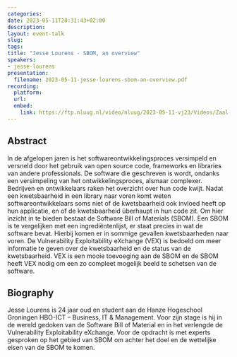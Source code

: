 ```yaml
---
categories:
date: 2023-05-11T20:31:43+02:00
description:
layout: event-talk
slug:
tags:
title: "Jesse Lourens - SBOM, an overview"
speakers:
- jesse-lourens
presentation:
  filename: 2023-05-11-jesse-lourens-sbom-an-overview.pdf
recording:
  platform:
  url:
  embed:
    link: https://ftp.nluug.nl/video/nluug/2023-05-11-vj23/Videos/Zaal-1/04_Jesse_Lourens_-_SBOM__an_overview.webm
---
```


## Abstract

In de afgelopen jaren is het softwareontwikkelingsproces versimpeld en versneld door het gebruik van open source code, frameworks en libraries van andere professionals. De software die geschreven is wordt, ondanks een versimpeling van het ontwikkelingsproces, alsmaar complexer. Bedrijven en ontwikkelaars raken het overzicht over hun code kwijt. Nadat een kwetsbaarheid in een library naar voren komt weten softwareontwikkelaars soms niet of de kwetsbaarheid ook invloed heeft op hun applicatie, en of de kwetsbaarheid überhaupt in hun code zit. Om hier inzicht in te bieden bestaat de Software Bill of Materials (SBOM). Een SBOM is te vergelijken met een ingrediëntenlijst, er staat precies in wat de software bevat. Hierbij komen er in sommige gevallen kwetsbaarheden naar voren. De Vulnerability Exploitability eXchange (VEX) is bedoeld om meer informatie te geven over de kwetsbaarheid en de status van de kwetsbaarheid. VEX is een mooie toevoeging aan de SBOM en de SBOM heeft VEX nodig om een zo compleet mogelijk beeld te schetsen van de software.

## Biography

Jesse Lourens is 24 jaar oud en student aan de Hanze Hogeschool Groningen HBO-ICT – Business, IT & Management. Voor zijn stage is hij in de wereld gedoken van de Software Bill of Material en in het verlengde de Vulnerability Exploitability eXchange. Voor de opdracht is met experts gesproken op het gebied van SBOM om achter het doel en de wettelijke eisen van de SBOM te komen.
